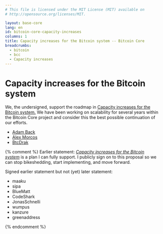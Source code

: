 ```yaml
---
# This file is licensed under the MIT License (MIT) available on
# http://opensource.org/licenses/MIT.

layout: base-core
lang: en
id: bitcoin-core-capacity-increases
columns: 1
title: Capacity increases for the Bitcoin system -- Bitcoin Core
breadcrumbs:
  - bitcoin
  - bcc
  - Capacity increases
---
```

# Capacity increases for the Bitcoin system

We, the undersigned, support the roadmap in [Capacity increases for the
Bitcoin system.][1]  We have been working on
scalability for several years within the Bitcoin Core project and
consider this the best possible continuation of our efforts.

- [Adam Back](https://github.com/adam3us)
- [Alex Morcos](https://github.com/morcos)
- [BtcDrak](https://github.com/btcdrak)

{% comment %}
Earlier statement:
*[Capacity increases for the Bitcoin system][1]* is a plan I can fully
support.  I publicly sign on to this proposal so we can stop
bikeshedding, start implementing, and move forward.

Signed earlier statement but not (yet) later statement:
- maaku
- sipa
- BlueMatt
- CodeShark
- JonasSchnelli
- wumpus
- kanzure
- greenaddress

{% endcomment %}


[1]: https://lists.linuxfoundation.org/pipermail/bitcoin-dev/2015-December/011865.html
